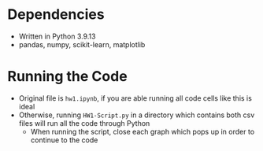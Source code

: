 # Dependencies
- Written in Python 3.9.13
- pandas, numpy, scikit-learn, matplotlib
# Running the Code
- Original file is ```hw1.ipynb```, if you are able running all code cells like this is ideal
- Otherwise, running  ```HW1-Script.py``` in a directory which contains both csv files will run all the code through Python
  - When running the script, close each graph which pops up in order to continue to the code
